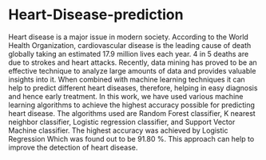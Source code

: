 # Heart-Disease-prediction
Heart disease is a major issue in modern society. According to the World Health Organization, cardiovascular disease is the leading cause of death globally taking an estimated 17.9 million lives each year. 4 in 5 deaths are due to strokes and heart attacks. Recently, data mining has proved to be an effective technique to analyze large amounts of data and provides valuable insights into it. When combined with machine learning techniques it can help to predict different heart diseases, therefore, helping in easy diagnosis and hence early treatment. In this work, we have used various machine learning algorithms to achieve the highest accuracy possible for predicting heart disease. The algorithms used are Random Forest classifier, K nearest neighbor classifier, Logistic regression classifier, and Support Vector Machine classifier. The highest accuracy was achieved by Logistic Regression Which was found out to be 91.80 %. This approach can help to improve the detection of heart disease.

